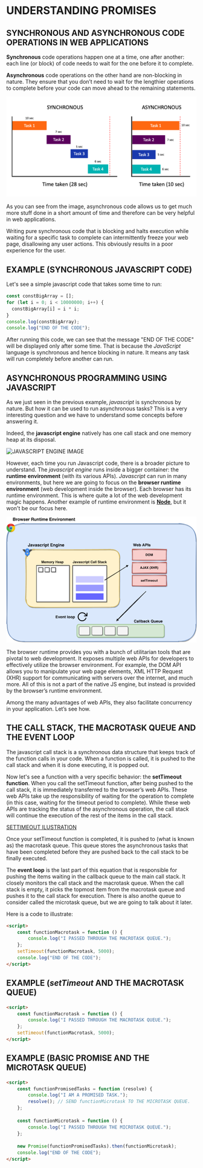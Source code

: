 # UNDERSTANDING PROMISES

## SYNCHRONOUS AND ASYNCHRONOUS CODE OPERATIONS IN WEB APPLICATIONS

**Synchronous** code operations happen one at a time, one after another: each line (or block) of code needs to wait for the one before it to complete.

**Asynchronous** code operations on the other hand are non-blocking in nature. They ensure that you don’t need to wait for the lengthier operations to complete before your code can move ahead to the remaining statements.

![SYNCHRONOUS VERSUS ASYNCHRONOUS IMAGE](./folderImages/fileSynchronousVersusAsynchronous.png)

As you can see from the image, asynchronous code allows us to get much more stuff done in a short amount of time and therefore can be very helpful in web applications.

Writing pure synchronous code that is blocking and halts execution while waiting for a specific task to complete can intermittently freeze your web page, disallowing any user actions. This obviously results in a poor experience for the user.

## EXAMPLE (SYNCHRONOUS JAVASCRIPT CODE)

Let's see a simple javascript code that takes some time to run:

```javascript
const constBigArray = [];
for (let i = 0; i < 10000000; i++) {
  constBigArray[i] = i * i;
}
console.log(constBigArray);
console.log("END OF THE CODE");
```

After running this code, we can see that the message "END OF THE CODE" will be displayed only after some time. That is because the _JavaScript_ language is synchronous and hence blocking in nature. It means any task will run completely before another can run.

## ASYNCHRONOUS PROGRAMMING USING JAVASCRIPT

As we just seen in the previous example, _javascript_ is synchronous by nature. But how it can be used to run asynchronous tasks? This is a very interesting question and we have to understand some concepts before answering it.

Indeed, the **javascript engine** natively has one call stack and one memory heap at its disposal.

![JAVASCRIPT ENGINE IMAGE](./fileJavascriptEngine.png)

However, each time you run Javascript code, there is a broader picture to understand. The _javascript engine_ runs inside a bigger container: the **runtime environment** (with its various APIs). _Javascript_ can run in many environments, but here we are going to focus on the **browser runtime environment** (web development inside the browser). Each browser has its runtime environment. This is where quite a lot of the web development magic happens. Another example of runtime environment is [**Node**](https://nodejs.org/), but it won't be our focus here.

![BROWSER RUNTIME ENVIRONMENT IMAGE](./folderImages/fileBrowserRuntimeEnvironment.png)

The browser runtime provides you with a bunch of utilitarian tools that are pivotal to web development. It exposes multiple web APIs for developers to effectively utilize the browser environment. For example, the DOM API allows you to manipulate your web page elements, XML HTTP Request (XHR) support for communicating with servers over the internet, and much more. All of this is not a part of the native JS engine, but instead is provided by the browser’s runtime environment.

Among the many advantages of web APIs, they also facilitate concurrency in your application. Let’s see how.

## THE CALL STACK, THE MACROTASK QUEUE AND THE EVENT LOOP

The javascript call stack is a synchronous data structure that keeps track of the function calls in your code. When a function is called, it is pushed to the call stack and when it is done executing, it is popped out.

Now let's see a function with a very specific behavior: the **setTimeout function**. When you call the setTimeout function, after being pushed to the call stack, it is immediately transferred to the browser’s web APIs. These web APIs take up the responsibility of waiting for the operation to complete (in this case, waiting for the timeout period to complete). While these web APIs are tracking the status of the asynchronous operation, the call stack will continue the execution of the rest of the items in the call stack.

[SETTIMEOUT ILUSTRATION](./folderImages/fileSettimeoutIllustration.gif)

Once your setTimeout function is completed, it is pushed to (what is known as) the macrotask queue. This queue stores the asynchronous tasks that have been completed before they are pushed back to the call stack to be finally executed.

The **event loop** is the last part of this equation that is responsible for pushing the items waiting in the callback queue to the main call stack. It closely monitors the call stack and the macrotask queue. When the call stack is empty, it picks the topmost item from the macrotask queue and pushes it to the call stack for execution. There is also anothe queue to consider called the microtask queue, but we are going to talk about it later.

Here is a code to illustrate:

```html
<script>
    const functionMacrotask = function () {
        console.log("I PASSED THROUGH THE MACROTASK QUEUE.");
    };
    setTimeout(functionMacrotask, 5000);
    console.log("END OF THE CODE");
</script>
```

<!-- ## EXAMPLE (CODE THAT TAKES SOME TIME TO RUN PLACED INSIDE A FUNCTION)

Now, lets see how we can run this code several times, putting it inside a function:

```html
<script>
    const functionBigArray = function () {
        const constBigArray = [];
        for (let i = 0; i < 10000000; i++) {
            constBigArray[i] = i * i;
        }
        return constBigArray;
    };
    console.log(functionBigArray());
    console.log(functionBigArray());
    console.log("END OF THE CODE");
</script>

Once again, we can notice the blocking nature of javascript. -->

## EXAMPLE (_setTimeout_ AND THE MACROTASK QUEUE)



```html
<script>
    const functionMacrotask = function () {
        console.log("I PASSED THROUGH THE MACROTASK QUEUE.");
    };
    setTimeout(functionMacrotask, 5000);
</script>
```

## EXAMPLE (BASIC PROMISE AND THE MICROTASK QUEUE)

```html
<script>
    const functionPromisedTasks = function (resolve) {
        console.log("I AM A PROMISED TASK.");
        resolve(); // SEND functionMicrotask TO THE MICROTASK QUEUE.
    };

    const functionMicrotask = function () {
        console.log("I PASSED THROUGH THE MICROTASK QUEUE.");
    };

    new Promise(functionPromisedTasks).then(functionMicrotask);
    console.log("END OF THE CODE");
</script>
```

<!-- <script>
	// BASIC PROMISE RESULT
	const constPromiseResult = new Promise(function (resolve) {
		console.log("I AM INSIDE THE PROMISE.");
		resolve();
	}).then(function () {
		console.log("I PASSED THROUGH THE MICROTASK QUEUE.");
	});
	console.log(constPromiseResult);
	console.log("END OF THE CODE");
	/////
</script>
<button onclick="console.log(constPromiseResult);">CHECK PROMISE STATUS</button> -->

<!-- <script>
	// WITH A PROMISE CONTAINING JAVASCRIPT
	const constMyPromise = new Promise(function (resolve) {
		const constBigArray = [];
		for (let i = 0; i < 10000000; i++) {
			constBigArray[i] = i * i;
		}
		resolve();
		console.log("I AM AT THE END OF THE PROMISE.");
	}).then(function() {
		console.log("I PASSED THROUGH THE MICROTASK QUEUE.");
		return "I AM THE PROMISE RETURN";
	});
	console.log("END OF THE CODE");
	/////
</script>
<button onclick="console.log(constMyPromise);">CHECK PROMISE STATUS</button> -->

<!-- <script>
	new Promise(function (resolve) {
		setTimeout(() => {
			resolve("RESOLVE RESULT");
		}, 5000);
	}).then(function (argWhatWasResolved) {
		console.log(argWhatWasResolved);
		return "PROMISE RESULT";
	});
	console.log("END OF THE CODE");
</script> -->

<!-- <script>
	// FUNCTION THAT RETURNS A PROMISE
	const functionFunctionThatReturnsAPromise = function () {
		const constPromise = new Promise(function (resolve) {
			const constBigArray = [];
			for (let i = 0; i < 10000000; i++) {
				constBigArray[i] = i * i;
			}
			resolve(constBigArray);
		}).then(function (argWhatWasResolved) {
			return argWhatWasResolved;
		});
		return constPromise;
	};
	const constMyFirstPromise = functionFunctionThatReturnsAPromise();
	const constMySecondPromise = functionFunctionThatReturnsAPromise();
	console.log(constMyFirstPromise);
	console.log(constMySecondPromise);
	console.log("END OF THE CODE");
	/////
</script>
<button onclick="console.log(constMyFirstPromise);">CHECK FIRST PROMISE STATUS</button>
<button onclick="console.log(constMySecondPromise);">CHECK SECOND PROMISE STATUS</button> -->

<script>
	// const functionAsynchronousFunction = async function () {
	// 	const constMyPromise = new Promise(function (resolve) {
	// 		const constBigArray = [];
	// 		for (let i = 0; i < 10000000; i++) {
	// 			constBigArray[i] = i * i;
	// 		}
	// 		resolve(constBigArray);
	// 	});
	// 	const bb = await constMyPromise;
	// 	return `THE THIRD ELEMENT OF THE ARRAY IS ${bb[3]}`;
	// };
	// const constMyPromise = aa();

	// // WITH ASYNCHRONOUS FUNCTION
	// const functionAsyncFunction = async function () {
	// 	const constBigArray = [];
	// 	for (let i = 0; i < 100000000; i++) {
	// 		constBigArray[i] = i ^ 2;
	// 	}
	// 	return constBigArray;
	// };
	// const constMyPromise = functionAsyncFunction();
	// console.log(constMyPromise);
	// console.log("END OF THE CODE");
	// /////

	//const bb = fetch("https://cdn.jsdelivr.net/gh/akabab/superhero-api@0.3.0/api/id/1.json");
</script>

<!-- <button onclick="console.log(constMyPromise);">CHECK PROMISE STATUS</button> -->
